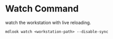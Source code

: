 # Watch Command

watch the workstation with live reloading.

```
mdlook watch <workstation-path> --disable-sync
```
